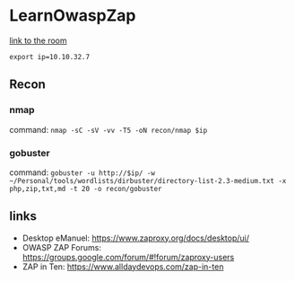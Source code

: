 # LearnOwaspZap

[link to the room](https://tryhackme.com/room/learnowaspzap)


`export ip=10.10.32.7`

## Recon

### nmap 
command: `nmap -sC -sV -vv -T5 -oN recon/nmap $ip`


### gobuster
command: `gobuster -u http://$ip/ -w ~/Personal/tools/wordlists/dirbuster/directory-list-2.3-medium.txt -x php,zip,txt,md -t 20 -o recon/gobuster`



## links
- Desktop eManuel: https://www.zaproxy.org/docs/desktop/ui/
- OWASP ZAP Forums: https://groups.google.com/forum/#!forum/zaproxy-users 
- ZAP in Ten: https://www.alldaydevops.com/zap-in-ten

